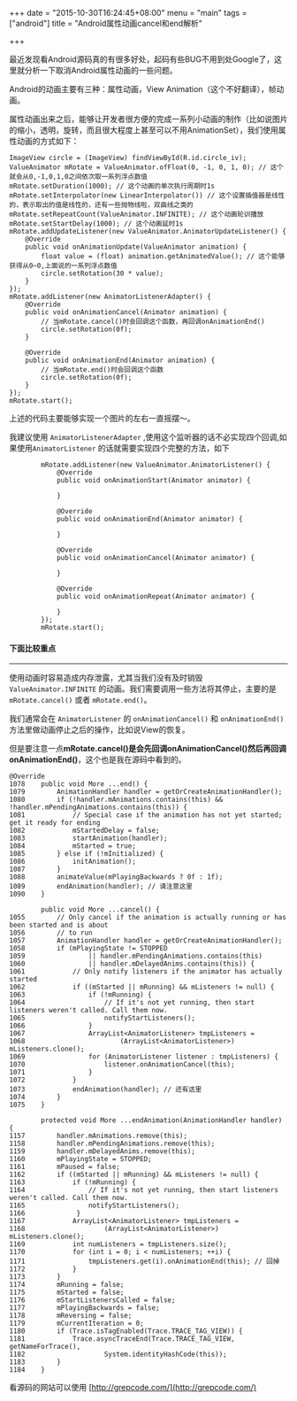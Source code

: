 +++
date = "2015-10-30T16:24:45+08:00"
menu = "main"
tags = ["android"]
title = "Android属性动画cancel和end解析"

+++

最近发现看Android源码真的有很多好处，起码有些BUG不用到处Google了，这里就分析一下取消Android属性动画的一些问题。

Android的动画主要有三种：属性动画，View Animation（这个不好翻译），帧动画。

属性动画出来之后，能够让开发者很方便的完成一系列小动画的制作（比如说图片的缩小，透明，旋转，而且很大程度上甚至可以不用AnimationSet），我们使用属性动画的方式如下：

	ImageView circle = (ImageView) findViewById(R.id.circle_iv);
	ValueAnimator mRotate = ValueAnimator.ofFloat(0, -1, 0, 1, 0); // 这个就会从0,-1,0,1,0之间依次取一系列浮点数值
	mRotate.setDuration(1000); // 这个动画的单次执行周期时1s
	mRotate.setInterpolator(new LinearInterpolator()) // 这个设置插值器是线性的，表示取出的值是线性的，还有一些抛物线啦，双曲线之类的
	mRotate.setRepeatCount(ValueAnimator.INFINITE); // 这个动画轮训播放
	mRotate.setStartDelay(1000); // 这个动画延时1s
	mRotate.addUpdateListener(new ValueAnimator.AnimatorUpdateListener() {
	    @Override
	    public void onAnimationUpdate(ValueAnimator animation) {
	        float value = (float) animation.getAnimatedValue(); // 这个能够获得从0~0,上面说的一系列浮点数值
	        circle.setRotation(30 * value);
	    }
	});
	mRotate.addListener(new AnimatorListenerAdapter() {
	    @Override
	    public void onAnimationCancel(Animator animation) {
	        // 当mRotate.cancel()时会回调这个函数，再回调onAnimationEnd()
	        circle.setRotation(0f);
	    }
	
	    @Override
	    public void onAnimationEnd(Animator animation) {
	        // 当mRotate.end()时会回调这个函数
	        circle.setRotation(0f);
	    }
	});
	mRotate.start();

上述的代码主要能够实现一个图片的左右一直摇摆～。

我建议使用 `AnimatorListenerAdapter` ,使用这个监听器的话不必实现四个回调,如果使用`AnimatorListener` 的话就需要实现四个完整的方法，如下

            mRotate.addListener(new ValueAnimator.AnimatorListener() {
                @Override
                public void onAnimationStart(Animator animator) {

                }

                @Override
                public void onAnimationEnd(Animator animator) {

                }

                @Override
                public void onAnimationCancel(Animator animator) {

                }

                @Override
                public void onAnimationRepeat(Animator animator) {

                }
            });
            mRotate.start();


#### 下面比较重点

--------------------

使用动画时容易造成内存泄露，尤其当我们没有及时销毁 `ValueAnimator.INFINITE` 的动画。我们需要调用一些方法将其停止，主要的是 `mRotate.cancel()` 或者 `mRotate.end()`。


我们通常会在 `AnimatorListener` 的 `onAnimationCancel()` 和 `onAnimationEnd()` 方法里做动画停止之后的操作，比如说View的恢复。

但是要注意一点**mRotate.cancel()是会先回调onAnimationCancel()然后再回调onAnimationEnd()**，这个也是我在源码中看到的。

    @Override
    1078    public void More ...end() {
    1079        AnimationHandler handler = getOrCreateAnimationHandler();
    1080        if (!handler.mAnimations.contains(this) && !handler.mPendingAnimations.contains(this)) {
    1081            // Special case if the animation has not yet started; get it ready for ending
    1082            mStartedDelay = false;
    1083            startAnimation(handler);
    1084            mStarted = true;
    1085        } else if (!mInitialized) {
    1086            initAnimation();
    1087        }
    1088        animateValue(mPlayingBackwards ? 0f : 1f);
    1089        endAnimation(handler); // 请注意这里
    1090    }

            public void More ...cancel() {
    1055        // Only cancel if the animation is actually running or has been started and is about
    1056        // to run
    1057        AnimationHandler handler = getOrCreateAnimationHandler();
    1058        if (mPlayingState != STOPPED
    1059                || handler.mPendingAnimations.contains(this)
    1060                || handler.mDelayedAnims.contains(this)) {
    1061            // Only notify listeners if the animator has actually started
    1062            if ((mStarted || mRunning) && mListeners != null) {
    1063                if (!mRunning) {
    1064                    // If it's not yet running, then start listeners weren't called. Call them now.
    1065                    notifyStartListeners();
    1066                }
    1067                ArrayList<AnimatorListener> tmpListeners =
    1068                        (ArrayList<AnimatorListener>) mListeners.clone();
    1069                for (AnimatorListener listener : tmpListeners) {
    1070                    listener.onAnimationCancel(this);
    1071                }
    1072            }
    1073            endAnimation(handler); // 还有这里
    1074        }
    1075    }

            protected void More ...endAnimation(AnimationHandler handler) {
    1157        handler.mAnimations.remove(this);
    1158        handler.mPendingAnimations.remove(this);
    1159        handler.mDelayedAnims.remove(this);
    1160        mPlayingState = STOPPED;
    1161        mPaused = false;
    1162        if ((mStarted || mRunning) && mListeners != null) {
    1163            if (!mRunning) {
    1164                // If it's not yet running, then start listeners weren't called. Call them now.
    1165                notifyStartListeners();
    1166             }
    1167            ArrayList<AnimatorListener> tmpListeners =
    1168                    (ArrayList<AnimatorListener>) mListeners.clone();
    1169            int numListeners = tmpListeners.size();
    1170            for (int i = 0; i < numListeners; ++i) {
    1171                tmpListeners.get(i).onAnimationEnd(this); // 回掉
    1172            }
    1173        }
    1174        mRunning = false;
    1175        mStarted = false;
    1176        mStartListenersCalled = false;
    1177        mPlayingBackwards = false;
    1178        mReversing = false;
    1179        mCurrentIteration = 0;
    1180        if (Trace.isTagEnabled(Trace.TRACE_TAG_VIEW)) {
    1181            Trace.asyncTraceEnd(Trace.TRACE_TAG_VIEW, getNameForTrace(),
    1182                    System.identityHashCode(this));
    1183        }
    1184    }

  
看源码的网站可以使用 [http://grepcode.com/](http://grepcode.com/)
